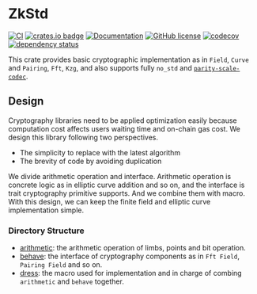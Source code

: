 # ZkStd
[![CI](https://github.com/KogarashiNetwork/zkstd/actions/workflows/ci.yml/badge.svg)](https://github.com/KogarashiNetwork/zkstd/actions/workflows/ci.yml) [![crates.io badge](https://img.shields.io/crates/v/zkstd.svg)](https://crates.io/crates/zkstd) [![Documentation](https://docs.rs/zkstd/badge.svg)](https://docs.rs/zkstd) [![GitHub license](https://img.shields.io/badge/license-GPL3%2FApache2-blue)](#LICENSE) [![codecov](https://codecov.io/gh/KogarashiNetwork/zkstd/branch/master/graph/badge.svg?token=801ESOH5ZV)](https://codecov.io/gh/KogarashiNetwork/zkstd) [![dependency status](https://deps.rs/crate/zkstd/latest/status.svg)](https://deps.rs/crate/zkstd/latest)

This crate provides basic cryptographic implementation as in `Field`, `Curve` and `Pairing`, `Fft`, `Kzg`, and also supports fully `no_std` and [`parity-scale-codec`](https://github.com/paritytech/parity-scale-codec).

## Design

Cryptography libraries need to be applied optimization easily because computation cost affects users waiting time and on-chain gas cost. We design this library following two perspectives.

- The simplicity to replace with the latest algorithm
- The brevity of code by avoiding duplication

We divide arithmetic operation and interface. Arithmetic operation is concrete logic as in elliptic curve addition and so on, and the interface is trait cryptography primitive supports. And we combine them with macro. With this design, we can keep the finite field and elliptic curve implementation simple.

### Directory Structure

- [arithmetic](./src/arithmetic): the arithmetic operation of limbs, points and bit operation.
- [behave](./src/behave): the interface of cryptography components as in `Fft Field`, `Pairing Field` and so on.
- [dress](./src/dress): the macro used for implementation and in charge of combing `arithmetic` and `behave` together.
